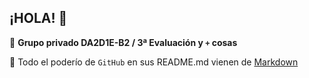 ## ¡HOLA! 👋

🙋 **Grupo privado DA2D1E-B2 / 3ª Evaluación y `+` cosas**



🧙 Todo el poderío de `GitHub` en sus README.md vienen de [Markdown](https://docs.github.com/github/writing-on-github/getting-started-with-writing-and-formatting-on-github/basic-writing-and-formatting-syntax)
